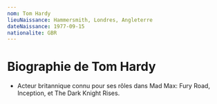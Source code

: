 ```yaml
---
nom: Tom Hardy
lieuNaissance: Hammersmith, Londres, Angleterre
dateNaissance: 1977-09-15
nationalite: GBR
---
```


# Biographie de Tom Hardy

- Acteur britannique connu pour ses rôles dans Mad Max: Fury Road, Inception, et The Dark Knight Rises.